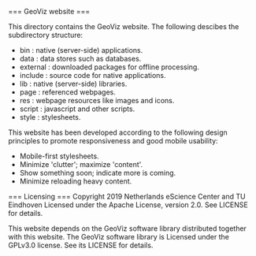 === GeoViz website ===

This directory contains the GeoViz website. The following descibes the subdirectory structure:

- bin : native (server-side) applications.
- data : data stores such as databases.
- external : downloaded packages for offline processing.
- include : source code for native applications.
- lib : native (server-side) libraries.
- page : referenced webpages.
- res : webpage resources like images and icons.
- script : javascript and other scripts.
- style : stylesheets.

This website has been developed according to the following design principles to promote responsiveness and good mobile usability:

- Mobile-first stylesheets.
- Minimize 'clutter'; maximize 'content'.
- Show something soon; indicate more is coming.
- Minimize reloading heavy content.

=== Licensing ===
Copyright 2019 Netherlands eScience Center and TU Eindhoven
Licensed under the Apache License, version 2.0. See LICENSE for details.

This website depends on the GeoViz software library distributed together with this website.
The GeoViz software library is Licensed under the GPLv3.0 license. See its LICENSE for details.
